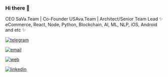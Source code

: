 ### Hi there 👋

CEO SaVa.Team | Co-Founder USAva.Team | Architect/Senior Team Lead
✨ eCommerce, React, Node, Python, Blockchain, AI, ML, NLP, iOS, Android and etc ✨

[![telegram](https://img.shields.io/badge/@vladimir_savrov%20-black?&style=for-the-badge&logo=telegram&logoColor=white)](https://t.me/vladimir_savrov)

[![email](https://img.shields.io/badge/i@sava.team%20-black?&style=for-the-badge&logo=gmail&logoColor=white)](mailto:i@sava.team)

[![web](https://img.shields.io/badge/sava.team%20-black?&style=for-the-badge&logo=firefox&logoColor=white)](https://sava.team)

[![linkedin](https://img.shields.io/badge/linkedin%20-%230077B5.svg?&style=for-the-badge&logo=linkedin&logoColor=white)](https://www.linkedin.com/in/vladimir-savrov)
